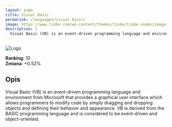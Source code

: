 ```yaml
---
layout: page
title: Visual Basic
permalink: /languages/visual-basic/
image: https://www.tiobe.com/wp-content/themes/tiobe/tiobe-index/images/Visual_Basic.png
description: |
  Visual Basic (VB) is an event-driven programming language and environment from Microsoft that provides a graphical user interface which allows programmers to modify code by simply dragging and dropping objects and defining their behavior and appearance. VB is derived from the BASIC programming language and is considered to be event-driven and object-oriented.
---
```


![Logo](https://www.tiobe.com/wp-content/themes/tiobe/tiobe-index/images/Visual_Basic.png)

**Ranking**: 10  
**Zmiana**: +0.52%    

## Opis

Visual Basic (VB) is an event-driven programming language and environment from Microsoft that provides a graphical user interface which allows programmers to modify code by simply dragging and dropping objects and defining their behavior and appearance. VB is derived from the BASIC programming language and is considered to be event-driven and object-oriented.
